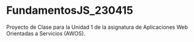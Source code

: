 # FundamentosJS_230415
Proyecto de Clase para la Unidad 1 de la asignatura de Aplicaciones Web Orientadas a Servicios (AWOS).
